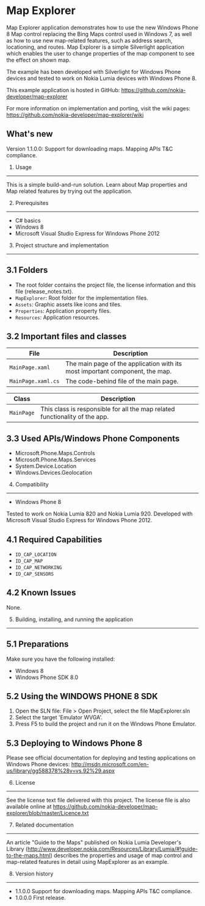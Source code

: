 Map Explorer
============

Map Explorer application demonstrates how to use the new Windows Phone 8 Map
control replacing the Bing Maps control used in Windows 7, as well as how to
use new map-related features, such as address search, locationing, and routes.
Map Explorer is a simple Silverlight application which enables the user to
change properties of the map component to see the effect on shown map.

The example has been developed with Silverlight for Windows Phone devices
and tested to work on Nokia Lumia devices with Windows Phone 8.

This example application is hosted in GitHub:
https://github.com/nokia-developer/map-explorer

For more information on implementation and porting, visit the wiki pages:
https://github.com/nokia-developer/map-explorer/wiki


What's new
----------

Version 1.1.0.0: Support for downloading maps. Mapping APIs T&C compliance.


1. Usage
-------------------------------------------------------------------------------

This is a simple build-and-run solution. Learn about Map properties and Map
related features by trying out the application. 


2. Prerequisites
-------------------------------------------------------------------------------

* C# basics
* Windows 8
* Microsoft Visual Studio Express for Windows Phone 2012


3. Project structure and implementation
-------------------------------------------------------------------------------

3.1 Folders
-----------

* The root folder contains the project file, the license information and this
  file (release_notes.txt).
* `MapExplorer`: Root folder for the implementation files.  
 * `Assets`: Graphic assets like icons and tiles.
 * `Properties`: Application property files.
 * `Resources`: Application resources.

3.2 Important files and classes
-------------------------------

| File | Description |
| ---- | ----------- |
| `MainPage.xaml` | The main page of the application with its most important component, the map. |
| `MainPage.xaml.cs` | The code-behind file of the main page. |

| Class | Description |
| ----- |------------ |
| `MainPage` | This class is responsible for all the map related functionality of the app. |

3.3 Used APIs/Windows Phone Components
--------------------------------------

* Microsoft.Phone.Maps.Controls
* Microsoft.Phone.Maps.Services
* System.Device.Location
* Windows.Devices.Geolocation


4. Compatibility
-------------------------------------------------------------------------------

* Windows Phone 8

Tested to work on Nokia Lumia 820 and Nokia Lumia 920. 
Developed with Microsoft Visual Studio Express for Windows Phone 2012.

4.1 Required Capabilities
-------------------------

* `ID_CAP_LOCATION`
* `ID_CAP_MAP`
* `ID_CAP_NETWORKING`
* `ID_CAP_SENSORS`

4.2 Known Issues
----------------

None.


5. Building, installing, and running the application
-------------------------------------------------------------------------------

5.1 Preparations
----------------

Make sure you have the following installed:
 * Windows 8
 * Windows Phone SDK 8.0

5.2 Using the WINDOWS PHONE 8 SDK
---------------------------------

1. Open the SLN file:
   File > Open Project, select the file MapExplorer.sln
2. Select the target 'Emulator WVGA'.
3. Press F5 to build the project and run it on the Windows Phone Emulator.

5.3 Deploying to Windows Phone 8
--------------------------------

Please see official documentation for deploying and testing applications on
Windows Phone devices:
http://msdn.microsoft.com/en-us/library/gg588378%28v=vs.92%29.aspx


6. License
-------------------------------------------------------------------------------

See the license text file delivered with this project. The license file is also
available online at
https://github.com/nokia-developer/map-explorer/blob/master/Licence.txt


7. Related documentation
-------------------------------------------------------------------------------

An article "Guide to the Maps" published on Nokia Lumia Developer's Library
(http://www.developer.nokia.com/Resources/Library/Lumia/#!guide-to-the-maps.html) 
describes the properties and usage of map control and map-related features
in detail using MapExplorer as an example.


8. Version history
-------------------------------------------------------------------------------

* 1.1.0.0 Support for downloading maps. Mapping APIs T&C compliance.
* 1.0.0.0 First release.
